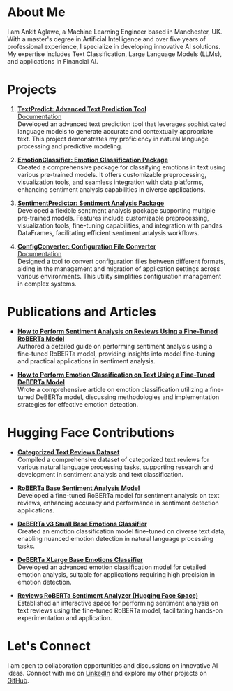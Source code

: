 # About Me

I am Ankit Aglawe, a Machine Learning Engineer based in Manchester, UK. With a master's degree in Artificial Intelligence and over five years of professional experience, I specialize in developing innovative AI solutions. My expertise includes Text Classification, Large Language Models (LLMs), and applications in Financial AI.

# Projects

1. **[TextPredict: Advanced Text Prediction Tool](https://github.com/ankit-aglawe/textpredict)**  
   [Documentation](https://ankit-aglawe.github.io/textpredict/)  
   Developed an advanced text prediction tool that leverages sophisticated language models to generate accurate and contextually appropriate text. This project demonstrates my proficiency in natural language processing and predictive modeling.

2. **[EmotionClassifier: Emotion Classification Package](https://pypi.org/project/emotionclassifier/)**  
   Created a comprehensive package for classifying emotions in text using various pre-trained models. It offers customizable preprocessing, visualization tools, and seamless integration with data platforms, enhancing sentiment analysis capabilities in diverse applications.

3. **[SentimentPredictor: Sentiment Analysis Package](https://pypi.org/project/sentimentpredictor/)**  
   Developed a flexible sentiment analysis package supporting multiple pre-trained models. Features include customizable preprocessing, visualization tools, fine-tuning capabilities, and integration with pandas DataFrames, facilitating efficient sentiment analysis workflows.

4. **[ConfigConverter: Configuration File Converter](https://github.com/ankit-aglawe/configconverter#)**  
   [Documentation](https://ankit-aglawe.github.io/configconverter/)  
   Designed a tool to convert configuration files between different formats, aiding in the management and migration of application settings across various environments. This utility simplifies configuration management in complex systems.

# Publications and Articles

- **[How to Perform Sentiment Analysis on Reviews Using a Fine-Tuned RoBERTa Model](https://medium.com/@aglawe.ankit/how-to-perform-sentiment-analysis-on-reviews-using-a-fine-tuned-roberta-model-d442a1444410)**  
  Authored a detailed guide on performing sentiment analysis using a fine-tuned RoBERTa model, providing insights into model fine-tuning and practical applications in sentiment analysis.

- **[How to Perform Emotion Classification on Text Using a Fine-Tuned DeBERTa Model](https://medium.com/@aglawe.ankit/emotionclassifier-emotion-classification-on-text-using-a-fine-tuned-deberta-model-95a432a7ac75)**  
  Wrote a comprehensive article on emotion classification utilizing a fine-tuned DeBERTa model, discussing methodologies and implementation strategies for effective emotion detection.

# Hugging Face Contributions

- **[Categorized Text Reviews Dataset](https://huggingface.co/datasets/AnkitAI/CategorizedTextReviews)**  
  Compiled a comprehensive dataset of categorized text reviews for various natural language processing tasks, supporting research and development in sentiment analysis and text classification.

- **[RoBERTa Base Sentiment Analysis Model](https://huggingface.co/AnkitAI/reviews-roberta-base-sentiment-analysis)**  
  Developed a fine-tuned RoBERTa model for sentiment analysis on text reviews, enhancing accuracy and performance in sentiment detection applications.

- **[DeBERTa v3 Small Base Emotions Classifier](https://huggingface.co/AnkitAI/deberta-v3-small-base-emotions-classifier)**  
  Created an emotion classification model fine-tuned on diverse text data, enabling nuanced emotion detection in natural language processing tasks.

- **[DeBERTa XLarge Base Emotions Classifier](https://huggingface.co/AnkitAI/deberta-xlarge-base-emotions-classifier)**  
  Developed an advanced emotion classification model for detailed emotion analysis, suitable for applications requiring high precision in emotion detection.

- **[Reviews RoBERTa Sentiment Analyzer (Hugging Face Space)](https://huggingface.co/spaces/AnkitAI/reviews-roberta-sentiment-analyser)**  
  Established an interactive space for performing sentiment analysis on text reviews using the fine-tuned RoBERTa model, facilitating hands-on experimentation and application.

# Let's Connect

I am open to collaboration opportunities and discussions on innovative AI ideas. Connect with me on [LinkedIn](https://www.linkedin.com/in/ankit-aglawe) and explore my other projects on [GitHub](https://github.com/ankit-aglawe).
